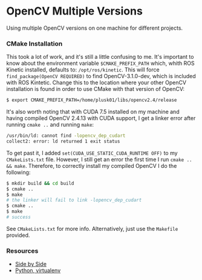 OpenCV Multiple Versions
========================

Using multiple OpenCV versions on one machine for different projects.

### CMake Installation ###

This took a lot of work, and it's still a little confusing to me. It's important to know about the environment variable `$CMAKE_PREFIX_PATH` which, whith ROS Kinetic installed, defaults to: `/opt/ros/kinetic`. This will force `find_package(OpenCV REQUIRED)` to find OpenCV-3.1.0-dev, which is included with ROS Kintetic. Change this to the location where your other OpenCV installation is found in order to use CMake with that version of OpenCV:
```bash
$ export CMAKE_PREFIX_PATH=/home/plusk01/libs/opencv2.4/release
```

It's also worth noting that with CUDA 7.5 installed on my machine and having compiled OpenCV 2.4.13 with CUDA support, I get a linker error after running `cmake ..` and running `make`:
```bash
/usr/bin/ld: cannot find -lopencv_dep_cudart
collect2: error: ld returned 1 exit status
```

To get past it, I added `set(CUDA_USE_STATIC_CUDA_RUNTIME OFF)` to my `CMakeLists.txt` file. However, I still get an error the first time I run `cmake .. && make`. Therefore, to correctly install my compiled OpenCV I do the following:
```bash
$ mkdir build && cd build
$ cmake ..
$ make
# the linker will fail to link -lopencv_dep_cudart
$ cmake ..
$ make
# success
```

See `CMakeLists.txt` for more info. Alternatively, just use the `Makefile` provided.

### Resources ###

- [Side by Side](http://code.litomisky.com/2014/03/09/how-to-have-multiple-versions-of-the-same-library-side-by-side/)
- [Python, virtualenv](http://stackoverflow.com/questions/9592389/is-it-possible-to-run-opencv-python-binding-from-a-virtualenv)
